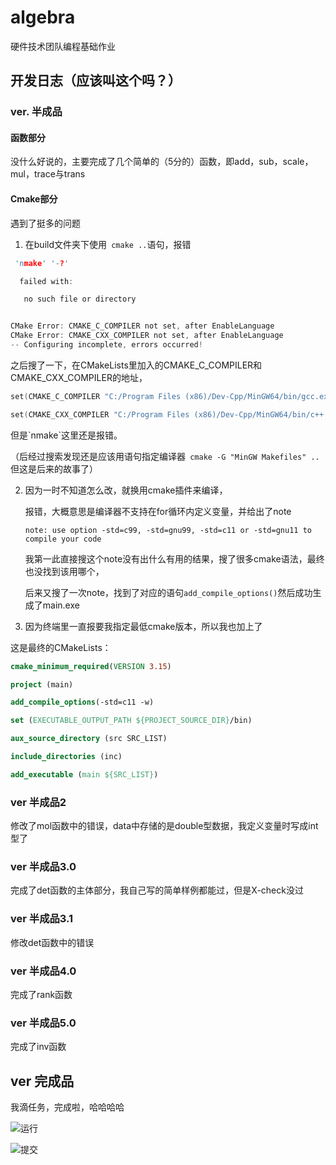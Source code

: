 <!--
 * @Author: MIngya jin2899042558@163.com
 * @Date: 2024-04-07 22:44:57
 * @LastEditors: MIngya jin2899042558@163.com
 * @LastEditTime: 2024-04-22 22:31:29
 * @FilePath: \Coding\jdj_hw1\README.md
 * @Description: 这是默认设置,请设置`customMade`, 打开koroFileHeader查看配置 进行设置: https://github.com/OBKoro1/koro1FileHeader/wiki/%E9%85%8D%E7%BD%AE
-->
# algebra

硬件技术团队编程基础作业

## 开发日志（应该叫这个吗？）

### ver. 半成品

####	 	函数部分

没什么好说的，主要完成了几个简单的（5分的）函数，即add，sub，scale，mul，trace与trans



#### Cmake部分

遇到了挺多的问题

1. 在build文件夹下使用` cmake ..`语句，报错

  ```` c
   'nmake' '-?'
  
    failed with:
  
     no such file or directory
  
  
  CMake Error: CMAKE_C_COMPILER not set, after EnableLanguage
  CMake Error: CMAKE_CXX_COMPILER not set, after EnableLanguage
  -- Configuring incomplete, errors occurred!
  ````

  之后搜了一下，在CMakeLists里加入的CMAKE_C_COMPILER和CMAKE_CXX_COMPILER的地址，

  ````c
  set(CMAKE_C_COMPILER "C:/Program Files (x86)/Dev-Cpp/MinGW64/bin/gcc.exe")
  
  set(CMAKE_CXX_COMPILER "C:/Program Files (x86)/Dev-Cpp/MinGW64/bin/c++.exe")
  ````

  但是\`nmake\`这里还是报错。

  （后经过搜索发现还是应该用语句指定编译器` cmake -G "MinGW Makefiles" ..`但这是后来的故事了）

2. 因为一时不知道怎么改，就换用cmake插件来编译，

	报错，大概意思是编译器不支持在for循环内定义变量，并给出了note

	`note: use option -std=c99, -std=gnu99, -std=c11 or -std=gnu11 to compile your code`

	我第一此直接搜这个note没有出什么有用的结果，搜了很多cmake语法，最终也没找到该用哪个，

	后来又搜了一次note，找到了对应的语句`add_compile_options()`然后成功生成了main.exe

3. 因为终端里一直报要我指定最低cmake版本，所以我也加上了

这是最终的CMakeLists：

````cmake
cmake_minimum_required(VERSION 3.15)

project (main)

add_compile_options(-std=c11 -w)

set (EXECUTABLE_OUTPUT_PATH ${PROJECT_SOURCE_DIR}/bin)

aux_source_directory (src SRC_LIST)

include_directories (inc)

add_executable (main ${SRC_LIST})
````

### ver 半成品2

修改了mol函数中的错误，data中存储的是double型数据，我定义变量时写成int型了

### ver 半成品3.0

完成了det函数的主体部分，我自己写的简单样例都能过，但是X-check没过

### ver 半成品3.1

修改det函数中的错误

### ver 半成品4.0

完成了rank函数

### ver 半成品5.0

完成了inv函数

## ver 完成品

我滴任务，完成啦，哈哈哈哈

![运行](https://mingya-exp-1325526296.cos.ap-nanjing.myqcloud.com/test/%E5%B1%8F%E5%B9%95%E6%88%AA%E5%9B%BE%202024-04-30%20195817.png)

![提交](https://mingya-exp-1325526296.cos.ap-nanjing.myqcloud.com/test/%E5%B1%8F%E5%B9%95%E6%88%AA%E5%9B%BE%202024-04-30%20195843.png)